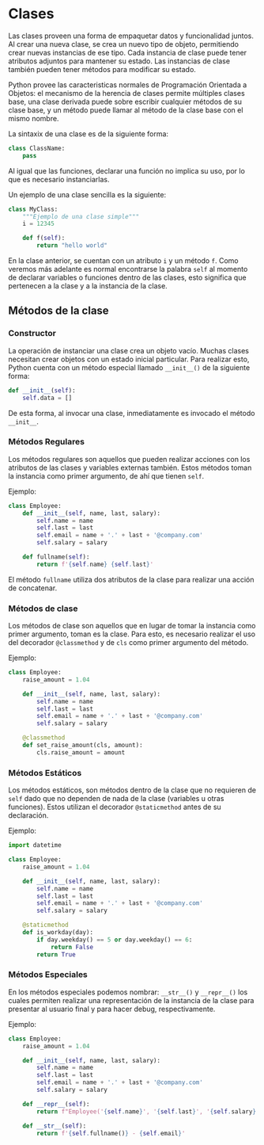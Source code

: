 # Clases

Las clases proveen una forma de empaquetar datos y funcionalidad juntos. Al
crear una nueva clase, se crea un nuevo tipo de objeto, permitiendo crear nuevas
instancias de ese tipo. Cada instancia de clase puede tener atributos adjuntos
para mantener su estado. Las instancias de clase también pueden tener métodos
para modificar su estado.

Python provee las caracteristicas normales de Programación Orientada a Objetos:
el mecanismo de la herencia de clases permite múltiples clases base, una clase
derivada puede sobre escribir cualquier métodos de su clase base, y un método
puede llamar al método de la clase base con el mismo nombre.

La sintaxix de una clase es de la siguiente forma:

```python
class ClassName:
    pass
```

Al igual que las funciones, declarar una función no implica su uso, por lo que
es necesario instanciarlas.

Un ejemplo de una clase sencilla es la siguiente:

```python
class MyClass:
    """Ejemplo de una clase simple"""
    i = 12345

    def f(self):
        return "hello world"
```

En la clase anterior, se cuentan con un atributo `i` y un método `f`. Como
veremos más adelante es normal encontrarse la palabra `self` al momento de
declarar variables o funciones dentro de las clases, esto significa que
pertenecen a la clase y a la instancia de la clase.

## Métodos de la clase

### Constructor

La operación de instanciar una clase crea un objeto vacío. Muchas clases
necesitan crear objetos con un estado inicial particular. Para
realizar esto, Python cuenta con un método especial llamado `__init__()` de la
siguiente forma:

```python
def __init__(self):
    self.data = []
```

De esta forma, al invocar una clase, inmediatamente es invocado el método 
`__init__`.

### Métodos Regulares

Los métodos regulares son aquellos que pueden realizar acciones con los atributos
de las clases y variables externas también. Estos métodos toman la instancia
como primer argumento, de ahí que tienen `self`.

Ejemplo:

```python
class Employee:
    def __init__(self, name, last, salary):
        self.name = name
        self.last = last
        self.email = name + '.' + last + '@company.com'
        self.salary = salary

    def fullname(self):
        return f'{self.name} {self.last}'
```

El método `fullname` utiliza dos atributos de la clase para realizar una acción
de concatenar.

### Métodos de clase

Los métodos de clase son aquellos que en lugar de tomar la instancia como primer
argumento, toman es la clase. Para esto, es necesario realizar el uso del
decorador `@classmethod` y de `cls` como primer argumento del método.

Ejemplo:

```python
class Employee:
    raise_amount = 1.04

    def __init__(self, name, last, salary):
        self.name = name
        self.last = last
        self.email = name + '.' + last + '@company.com'
        self.salary = salary

    @classmethod
    def set_raise_amount(cls, amount):
        cls.raise_amount = amount
```


### Métodos Estáticos

Los métodos estáticos, son métodos dentro de la clase que no requieren de `self`
dado que no dependen de nada de la clase (variables u otras funciones). Estos
utilizan el decorador `@staticmethod` antes de su declaración.

Ejemplo:

```python
import datetime

class Employee:
    raise_amount = 1.04

    def __init__(self, name, last, salary):
        self.name = name
        self.last = last
        self.email = name + '.' + last + '@company.com'
        self.salary = salary

    @staticmethod
    def is_workday(day):
        if day.weekday() == 5 or day.weekday() == 6:
            return False
        return True
```

### Métodos Especiales

En los métodos especiales podemos nombrar: `__str__()` y `__repr__()` los cuales
permiten realizar una representación de la instancia de la clase para presentar
al usuario final y para hacer debug, respectivamente.

Ejemplo:

```python
class Employee:
    raise_amount = 1.04

    def __init__(self, name, last, salary):
        self.name = name
        self.last = last
        self.email = name + '.' + last + '@company.com'
        self.salary = salary

    def __repr__(self):
        return f"Employee('{self.name}', '{self.last}', '{self.salary}')"

    def __str__(self):
        return f'{self.fullname()} - {self.email}'
```